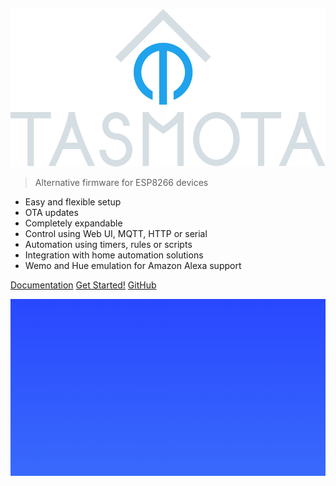 ![icon](_media/frontlogob.svg)
>Alternative firmware for ESP8266 devices

- Easy and flexible setup
- OTA updates 
- Completely expandable
- Control using Web UI, MQTT, HTTP or serial 
- Automation using timers, rules or scripts
- Integration with home automation solutions
- Wemo and Hue emulation for Amazon Alexa support


[Documentation](Home)
[Get Started!](/installation/)
[GitHub](https://github.com/arendst/Tasmota)


<!-- background image -->

![](_media/bg.jpg)

